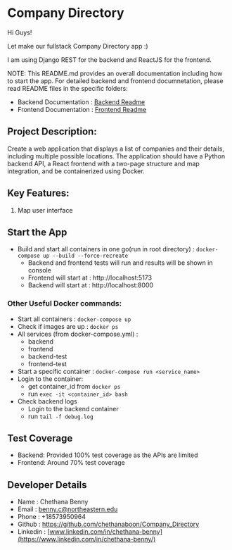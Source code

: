 # Company Directory

Hi Guys!

Let make our fullstack Company Directory app :)

I am using Django REST for the backend and ReactJS for the frontend.

NOTE: This README.md provides an overall documentation including how to start the app. For detailed backend and frontend documnetation, please read README files in the specific folders:
- Backend Documentation : [Backend Readme](./backend/README.md)
- Frontend Documentation : [Frontend Readme](./frontend/README.md)

## Project Description:

Create a web application that displays a list of companies and their details, including multiple possible locations. The application should have a Python backend API, a React frontend with a two-page structure and map integration, and be containerized using Docker.

## Key Features:
1. Map user interface

## Start the App
- Build and start all containers in one go(run in root directory) : `docker-compose up --build --force-recreate`
    - Backend and frontend tests will run and results will be shown in console
    - Frontend will start at :  http://localhost:5173
    - Backend will start at : http://localhost:8000

### Other Useful Docker commands:
- Start all containers : `docker-compose up`
- Check if images are up : `docker ps`
- All services (from docker-compose.yml) : 
    - backend
    - frontend
    - backend-test
    - frontend-test
- Start a specific container : `docker-compose run <service_name>`
- Login to the container:
    - get container_id from `docker ps`
    - run `exec -it <container_id> bash`
- Check backend logs
    - Login to the backend container
    - run `tail -f debug.log`

## Test Coverage
- Backend: Provided 100% test coverage as the APIs are limited
- Frontend: Around 70% test coverage

## Developer Details
- Name : Chethana Benny
- Email : benny.c@northeastern.edu
- Phone : +18573950964
- Github : https://github.com/chethanaboon/Company_Directory
- Linkedin : [www.linkedin.com/in/chethana-benny](https://www.linkedin.com/in/chethana-benny/)

